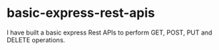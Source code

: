 # basic-express-rest-apis

I have built a basic express Rest APIs to perform GET, POST, PUT and DELETE operations.
